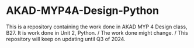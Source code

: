 # AKAD-MYP4A-Design-Python
This is a repository containing the work done in AKAD MYP 4 Design class, B27. It is work done in Unit 2, Python.
/ The work done might change.
/ This repository will keep on updating until Q3 of 2024.
